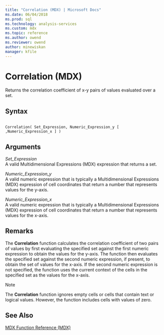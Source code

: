 ```yaml
---
title: "Correlation (MDX) | Microsoft Docs"
ms.date: 06/04/2018
ms.prod: sql
ms.technology: analysis-services
ms.custom: mdx
ms.topic: reference
ms.author: owend
ms.reviewer: owend
author: minewiskan
manager: kfile
---
```

# Correlation (MDX)


  Returns the correlation coefficient of x-y pairs of values evaluated over a set.  
  
## Syntax  
  
```  
  
Correlation( Set_Expression, Numeric_Expression_y [ ,Numeric_Expression_x ] )  
```  
  
## Arguments  
 *Set_Expression*  
 A valid Multidimensional Expressions (MDX) expression that returns a set.  
  
 *Numeric_Expression_y*  
 A valid numeric expression that is typically a Multidimensional Expressions (MDX) expression of cell coordinates that return a number that represents values for the y-axis.  
  
 *Numeric_Expression_x*  
 A valid numeric expression that is typically a Multidimensional Expressions (MDX) expression of cell coordinates that return a number that represents values for the x-axis.  
  
## Remarks  
 The **Correlation** function calculates the correlation coefficient of two pairs of values by first evaluating the specified set against the first numeric expression to obtain the values for the y-axis. The function then evaluates the specified set against the second numeric expression, if present, to obtain the set of values for the x-axis. If the second numeric expression is not specified, the function uses the current context of the cells in the specified set as the values for the x-axis.  
  
> [!NOTE]  
>  The **Correlation** function ignores empty cells or cells that contain text or logical values. However, the function includes cells with values of zero.  
  
## See Also  
 [MDX Function Reference &#40;MDX&#41;](../mdx/mdx-function-reference-mdx.md)  
  
  
